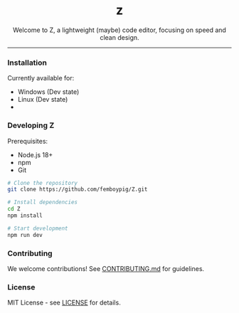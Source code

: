 <h1 align="center">z</h1>

<p align="center">Welcome to Z, a lightweight (maybe) code editor, focusing on speed and clean design.</p>

---


### Installation

Currently available for:
- Windows (Dev state)
- Linux (Dev state)
- 
### Developing Z

Prerequisites:
- Node.js 18+
- npm
- Git

```bash
# Clone the repository
git clone https://github.com/femboypig/Z.git

# Install dependencies
cd Z
npm install

# Start development
npm run dev
```

### Contributing

We welcome contributions! See [CONTRIBUTING.md](./CONTRIBUTING.md) for guidelines.

### License

MIT License - see [LICENSE](./LICENSE) for details.
